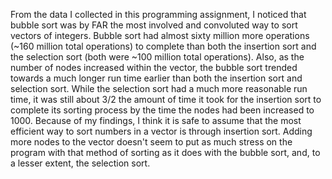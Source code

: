 From the data I collected in this programming assignment, I noticed that bubble sort was by FAR the most involved and convoluted
way to sort vectors of integers. Bubble sort had almost sixty million more operations (~160 million total operations) to complete 
than both the insertion sort and the selection sort (both were ~100 million total operations). Also, as the number of nodes increased
within the vector, the bubble sort trended towards a much longer run time earlier than both the insertion sort and selection sort.
While the selection sort had a much more reasonable run time, it was still about 3/2 the amount of time it took for the insertion sort
to complete its sorting process by the time the nodes had been increased to 1000. Because of my findings, I think it is safe to assume
that the most efficient way to sort numbers in a vector is through insertion sort. Adding more nodes to the vector doesn't seem to put
as much stress on the program with that method of sorting as it does with the bubble sort, and, to a lesser extent, the selection sort.
